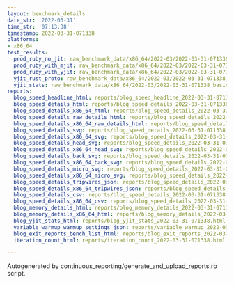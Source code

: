 ```yaml
---
layout: benchmark_details
date_str: '2022-03-31'
time_str: '07:13:38'
timestamp: 2022-03-31-071338
platforms:
- x86_64
test_results:
  prod_ruby_no_jit: raw_benchmark_data/x86_64/2022-03/2022-03-31-071338_basic_benchmark_prod_ruby_no_jit.json
  prod_ruby_with_mjit: raw_benchmark_data/x86_64/2022-03/2022-03-31-071338_basic_benchmark_prod_ruby_with_mjit.json
  prod_ruby_with_yjit: raw_benchmark_data/x86_64/2022-03/2022-03-31-071338_basic_benchmark_prod_ruby_with_yjit.json
  yjit_rust_proto: raw_benchmark_data/x86_64/2022-03/2022-03-31-071338_basic_benchmark_yjit_rust_proto.json
  yjit_stats: raw_benchmark_data/x86_64/2022-03/2022-03-31-071338_basic_benchmark_yjit_stats.json
reports:
  blog_speed_headline_html: reports/blog_speed_headline_2022-03-31-071338.html
  blog_speed_details_html: reports/blog_speed_details_2022-03-31-071338.html
  blog_speed_details_x86_64_html: reports/blog_speed_details_2022-03-31-071338.x86_64.html
  blog_speed_details_raw_details_html: reports/blog_speed_details_2022-03-31-071338.raw_details.html
  blog_speed_details_x86_64_raw_details_html: reports/blog_speed_details_2022-03-31-071338.x86_64.raw_details.html
  blog_speed_details_svg: reports/blog_speed_details_2022-03-31-071338.svg
  blog_speed_details_x86_64_svg: reports/blog_speed_details_2022-03-31-071338.x86_64.svg
  blog_speed_details_head_svg: reports/blog_speed_details_2022-03-31-071338.head.svg
  blog_speed_details_x86_64_head_svg: reports/blog_speed_details_2022-03-31-071338.x86_64.head.svg
  blog_speed_details_back_svg: reports/blog_speed_details_2022-03-31-071338.back.svg
  blog_speed_details_x86_64_back_svg: reports/blog_speed_details_2022-03-31-071338.x86_64.back.svg
  blog_speed_details_micro_svg: reports/blog_speed_details_2022-03-31-071338.micro.svg
  blog_speed_details_x86_64_micro_svg: reports/blog_speed_details_2022-03-31-071338.x86_64.micro.svg
  blog_speed_details_tripwires_json: reports/blog_speed_details_2022-03-31-071338.tripwires.json
  blog_speed_details_x86_64_tripwires_json: reports/blog_speed_details_2022-03-31-071338.x86_64.tripwires.json
  blog_speed_details_csv: reports/blog_speed_details_2022-03-31-071338.csv
  blog_speed_details_x86_64_csv: reports/blog_speed_details_2022-03-31-071338.x86_64.csv
  blog_memory_details_html: reports/blog_memory_details_2022-03-31-071338.html
  blog_memory_details_x86_64_html: reports/blog_memory_details_2022-03-31-071338.x86_64.html
  blog_yjit_stats_html: reports/blog_yjit_stats_2022-03-31-071338.html
  variable_warmup_warmup_settings_json: reports/variable_warmup_2022-03-31-071338.warmup_settings.json
  blog_exit_reports_bench_list_html: reports/blog_exit_reports_2022-03-31-071338.bench_list.html
  iteration_count_html: reports/iteration_count_2022-03-31-071338.html

---
```

Autogenerated by continuous_reporting/generate_and_upload_reports.rb script.
